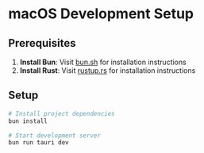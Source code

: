 # macOS Development Setup

## Prerequisites

1. **Install Bun**: Visit [bun.sh](https://bun.sh) for installation instructions
2. **Install Rust**: Visit [rustup.rs](https://rustup.rs) for installation instructions

## Setup

```bash
# Install project dependencies
bun install

# Start development server
bun run tauri dev
```
